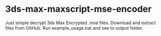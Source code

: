 # 3ds-max-maxscript-mse-encoder
Just simple decrypt 3ds Max Encrypted .mse files. Download and extract files from GitHub. Run example_usage.bat and see to output folder.
